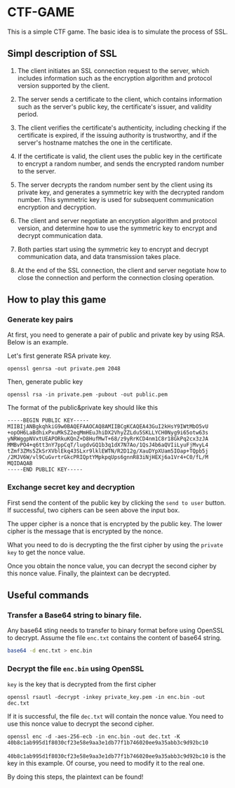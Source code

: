 # CTF-GAME
This is a simple CTF game. The basic idea is to simulate the process of SSL.
## Simpl description of SSL
1. The client initiates an SSL connection request to the server, which includes information such as the encryption algorithm and protocol version supported by the client.

2. The server sends a certificate to the client, which contains information such as the server's public key, the certificate's issuer, and validity period.

3. The client verifies the certificate's authenticity, including checking if the certificate is expired, if the issuing authority is trustworthy, and if the server's hostname matches the one in the certificate.

4. If the certificate is valid, the client uses the public key in the certificate to encrypt a random number, and sends the encrypted random number to the server.

5. The server decrypts the random number sent by the client using its private key, and generates a symmetric key with the decrypted random number. This symmetric key is used for subsequent communication encryption and decryption.

6. The client and server negotiate an encryption algorithm and protocol version, and determine how to use the symmetric key to encrypt and decrypt communication data.

7. Both parties start using the symmetric key to encrypt and decrypt communication data, and data transmission takes place.

8. At the end of the SSL connection, the client and server negotiate how to close the connection and perform the connection closing operation. 

## How to play this game
### Generate key pairs
At first, you need to generate a pair of public and private key by using RSA. Below is an example.

Let's first generate RSA private key.
```shell
openssl genrsa -out private.pem 2048
```
Then, generate public key
```shell
openssl rsa -in private.pem -pubout -out public.pem
```
The format of the public&private key should like this
```plain text
-----BEGIN PUBLIC KEY-----
MIIBIjANBgkqhkiG9w0BAQEFAAOCAQ8AMIIBCgKCAQEA43GuI2kHsY9IWtMbO5vU
+opOH6LaBdhixPxuMkSZ2eqMmHEuJhiDX2VhyZZLdu5SKLLYCH0Nyg9i65otw63s
yNRWggpNVxtUEAPORkuKQnZ+D8HufMwT+68/z9yRrKCD4nm1C8r18GkPq2cx3zJA
MMBvPO4+q6tt3nY7ppCqT/lugdvGQ1b3q1dX7N7Ao/1QsJ4b6aQVIiLyuFjMvyL4
tZmf3ZMs5ZkSrXVblEkq43SLxr9lklEWTN/R2D12g/XauDYpXUam5IOap+TQpb5j
/2MJV6W/vl9CuGvrtrGkcPRIQptYMpkpqUps6gnnR83iNjHEXj6a1Vr4+C0/fL/M
MQIDAQAB
-----END PUBLIC KEY-----
```
### Exchange secret key and decryption
First send the content of the public key by clicking the `send to user` button. If successful, two ciphers can be seen above the input box.

The upper cipher is a nonce that is encrypted by the public key. The lower cipher is the message that is encrypted by the nonce.

What you need to do is decrypting the the first cipher by using the `private key` to get the nonce value.

Once you obtain the nonce value, you can decrypt the second cipher by this nonce value. Finally, the plaintext can be decrypted.
## Useful commands
### Transfer a Base64 string to binary file.
Any base64 sting needs to transfer to binary format before using OpenSSL to decrypt.
Assume the file `enc.txt` contains the content of base64 string.
```bash
base64 -d enc.txt > enc.bin
```
### Decrypt the file `enc.bin` using OpenSSL
`key` is the key that is decrypted from the first cipher
```shell
openssl rsautl -decrypt -inkey private_key.pem -in enc.bin -out dec.txt
```
If it is successful, the file `dec.txt` will contain the nonce value. You need to use this nonce value to decrypt the second cipher.
```shell
openssl enc -d -aes-256-ecb -in enc.bin -out dec.txt -K 40b8c1ab995d1f8030cf23e58e9aa3e1db77f1b746020ee9a35abb3c9d92bc10
```
`40b8c1ab995d1f8030cf23e58e9aa3e1db77f1b746020ee9a35abb3c9d92bc10` is the key in this example. Of course, you need to modify it to the real one.

By doing this steps, the plaintext can be found!

